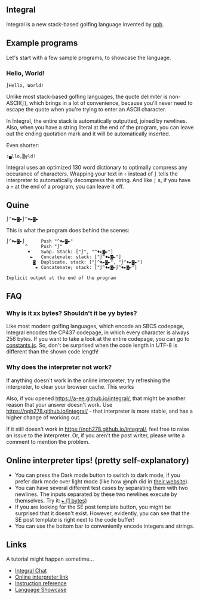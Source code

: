 ## Integral
Integral is a new stack-based golfing language invented by [nph](https://codegolf.stackexchange.com/users/95627/nph).

## Example programs
Let's start with a few sample programs, to showcase the language.
### Hello, World!
```
⌡Hello, World!
```
Unlike most stack-based golfing languages, the quote delimiter is non-ASCII(`⌡`), which brings in a lot of convenience, because you'll never need to escape the quote when you're trying to enter an ASCII character.

In Integral, the entire stack is automatically outputted, joined by newlines. Also, when you have a string literal at the end of the program, you can leave out the ending quotation mark and it will be automatically inserted.

Even shorter:
```
÷▄llo,▒╦ld!
```

Integral uses an optimized 130 word dictionary to optimally compress any occurance of characters. Wrapping your text in `÷` instead of `⌡` tells the interpreter to automatically decompress the string. And like `⌡` s, if you have a `÷` at the end of a program, you can leave it off.

## Quine
```
⌡^♦►◙►⌡^♦►◙►
```
This is what the program does behind the scenes:
```
⌡^♦►◙►⌡      Push "^♦►◙►"
       ^     Push "⌡"
        ♦    Swap. Stack: ["⌡", "^♦►◙►"]
         ►   Concatenate: stack: ["⌡^♦►◙►"]
          ◙  Duplicate. stack: ["⌡^♦►◙►", "⌡^♦►◙►"]
           ► Concatenate; stack: ["⌡^♦►◙►⌡^♦►◙►"]

Implicit output at the end of the program
```

## FAQ
### Why is it xx bytes? Shouldn't it be yy bytes?
Like most modern golfing languages, which encode an SBCS codepage, Integral encodes the CP437 codepage, in which every character is always 256 bytes. If you want to take a look at the entire codepage, you can go to [constants.js](https://github.com/A-ee/integral/blob/master/constants.js). So, don't be surprised when the code length in UTF-8 is different than the shown code length!

### Why does the interpreter not work?
If anything doesn't work in the online interpreter, try refreshing the interpreter, to clear your browser cache. This works

Also, if you opened https://a-ee.github.io/integral/, that might be another reason that your answer doesn't work. Use https://nph278.github.io/integral/ - that interpreter is more stable, and has a higher change of working out.

If it still doesn't work in https://nph278.github.io/integral/, feel free to raise an issue to the interpreter. Or, if you aren't the post writer, please write a comment to mention the problem.

## Online interpreter tips! (pretty self-explanatory)
* You can press the Dark mode button to switch to dark mode, if you prefer dark mode over light mode (like how @nph did in [their website](https://nph278.github.io/)).
* You can have several different test cases by separating them with two newlines. The inputs separated by these two newlines execute by themselves. Try it: [`►` (1 bytes)](https://a-ee.github.io/integral/?code=EA&input=1%0A2%0A%0A4%0A4%0A%0A2%0A4)
* If you are looking for the SE post template button, you might be surprised that it doesn't exist. However, evidently, you can see that the SE post template is right next to the code buffer!
* You can use the bottom bar to conveniently encode integers and strings.

## Links
A tutorial might happen sometime...

* [Integral Chat](https://chat.stackexchange.com/rooms/111375/integral)
* [Online interpreter link](https://nph278.github.io/integral/)
* [Instruction reference](https://github.com/nph278/integral/blob/master/docs/instructions.txt)
* [Language Showcase](https://codegolf.stackexchange.com/a/208978/96495)
